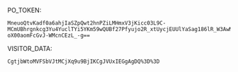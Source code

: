 PO_TOKEN:
```
MneuoQtvKadf0a6ahjIaSZpQwt2hnPZiLMHmxV3jKicc03L9C-MCmUBhrgnkcg3Yu4YuclTYi5YKm59wQUBf27Pfyujo2R_xtUycjEUUlYaSag186lR_W3AwMDTIJv5QVedbKVyD4-oX00aomFcGvJ-WMcnCEzL_-g==
```
VISITOR_DATA:
```
CgtjbWtoMVFSbVJtMCjXq9u9BjIKCgJVUxIEGgAgDQ%3D%3D
```

